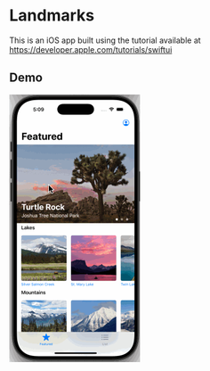 # Landmarks
This is an iOS app built using the tutorial available at https://developer.apple.com/tutorials/swiftui

## Demo
![Landmarks Demo](Landmarks_Demo.gif)